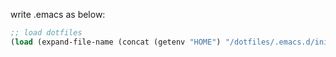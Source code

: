 write .emacs as below:

```lisp
;; load dotfiles
(load (expand-file-name (concat (getenv "HOME") "/dotfiles/.emacs.d/init")))
```

